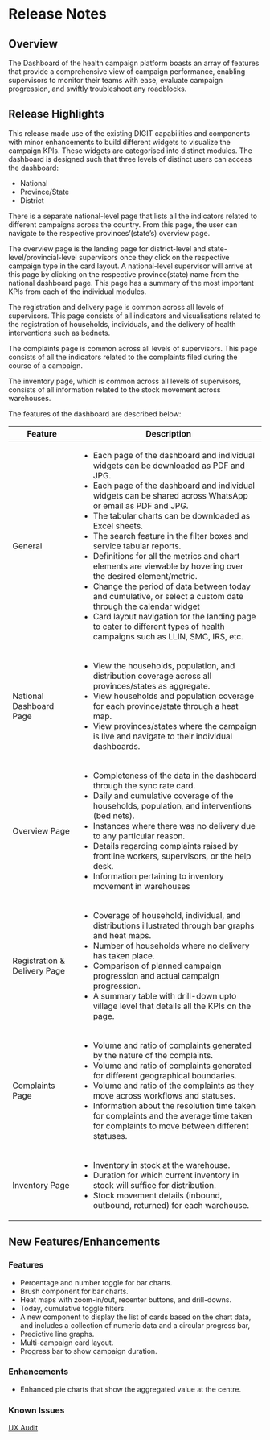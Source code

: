 # Release Notes

## Overview

The Dashboard of the health campaign platform boasts an array of features that provide a comprehensive view of campaign performance, enabling supervisors to monitor their teams with ease, evaluate campaign progression, and swiftly troubleshoot any roadblocks.

## Release Highlights

This release made use of the existing DIGIT capabilities and components with minor enhancements to build different widgets to visualize the campaign KPIs. These widgets are categorised into distinct modules. The dashboard is designed such that three levels of distinct users can access the dashboard:

* National
* Province/State
* District

There is a separate national-level page that lists all the indicators related to different campaigns across the country. From this page, the user can navigate to the respective provinces’(state’s) overview page.

The overview page is the landing page for district-level and state-level/provincial-level supervisors once they click on the respective campaign type in the card layout. A national-level supervisor will arrive at this page by clicking on the respective province(state) name from the national dashboard page. This page has a summary of the most important KPIs from each of the individual modules.&#x20;

The registration and delivery page is common across all levels of supervisors. This page consists of all indicators and visualisations related to the registration of households, individuals, and the delivery of health interventions such as bednets.

The complaints page is common across all levels of supervisors. This page consists of all the indicators related to the complaints filed during the course of a campaign.&#x20;

The inventory page, which is common across all levels of supervisors, consists of all information related to the stock movement across warehouses.

The features of the dashboard are described below:

| Feature                      | Description                                                                                                                                                                                                                                                                                                                                                                                                                                                                                                                                                                                                                                                                                                                                         |
| ---------------------------- | --------------------------------------------------------------------------------------------------------------------------------------------------------------------------------------------------------------------------------------------------------------------------------------------------------------------------------------------------------------------------------------------------------------------------------------------------------------------------------------------------------------------------------------------------------------------------------------------------------------------------------------------------------------------------------------------------------------------------------------------------- |
| General                      | <p></p><ul><li>Each page of the dashboard and  individual widgets  can be downloaded as PDF and JPG.</li><li>Each page of the dashboard and individual widgets can be shared across WhatsApp or email as PDF and JPG.</li><li>The tabular charts can be downloaded as Excel sheets.</li><li>The search feature in the filter boxes and service tabular reports.</li><li>Definitions for all the metrics and chart elements are viewable by hovering over the desired element/metric.</li><li>Change the period of data between today and cumulative, or select a custom date through the calendar widget</li><li>Card layout navigation for the landing page to cater to different types of health campaigns such as LLIN, SMC, IRS, etc.</li></ul> |
| National Dashboard Page      | <p></p><ul><li>View the households, population, and distribution coverage across all provinces/states as aggregate.</li><li>View households and population coverage for each province/state through a heat map.</li><li>View provinces/states where the campaign is live and navigate to their individual dashboards.</li></ul>                                                                                                                                                                                                                                                                                                                                                                                                                     |
| Overview Page                | <p></p><ul><li>Completeness of the data in the dashboard through the sync rate card.</li><li>Daily and cumulative coverage of the households, population, and interventions (bed nets).</li><li>Instances where there was no delivery due to any particular reason.</li><li>Details regarding complaints raised by frontline workers, supervisors, or the help desk.</li><li>Information pertaining to inventory movement in warehouses</li></ul>                                                                                                                                                                                                                                                                                                   |
| Registration & Delivery Page | <p></p><ul><li>Coverage of household, individual, and distributions illustrated through bar graphs and heat maps.</li><li>Number of households where no delivery has taken place.</li><li>Comparison of planned campaign progression and actual campaign progression.</li><li>A summary table with drill-down upto village level that details all the KPIs on the page.</li></ul>                                                                                                                                                                                                                                                                                                                                                                   |
| Complaints Page              | <p></p><ul><li>Volume and ratio of complaints generated by the nature of the complaints.</li><li>Volume and ratio of complaints generated for different geographical boundaries.</li><li>Volume and ratio of the complaints as they move across workflows and statuses.</li><li>Information about the resolution time taken for complaints and the average time taken for complaints to move between different statuses.</li></ul>                                                                                                                                                                                                                                                                                                                  |
| Inventory Page               | <p></p><ul><li>Inventory in stock at the warehouse.</li><li>Duration for which current inventory in stock  will suffice for distribution.</li><li>Stock movement details (inbound, outbound, returned) for each warehouse.</li></ul>                                                                                                                                                                                                                                                                                                                                                                                                                                                                                                                |

## New Features/Enhancements

### Features

* Percentage and number toggle for bar charts.
* Brush component for bar charts.
* Heat maps with zoom-in/out, recenter buttons, and drill-downs.
* Today, cumulative toggle filters.
* A new component to display the list of cards based on the chart data, and includes a collection of numeric data and a circular progress bar,
* Predictive line graphs.
* Multi-campaign card layout.
* Progress bar to show campaign duration.

### Enhancements

* Enhanced pie charts that show the aggregated value at the centre.

### Known Issues

[UX Audit](release-notes/ux-audit.md)

